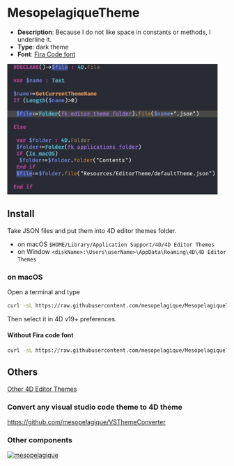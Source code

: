 # MesopelagiqueTheme

* **Description**: Because I do not like space in constants or methods, I underline it.
* **Type**: dark theme
* **Font**: [Fira Code font](https://github.com/tonsky/FiraCode/releases)

<img src="Screenshot.png" height=300 />

## Install 

Take JSON files and put them into 4D editor themes folder.
- on macOS `$HOME/Library/Application Support/4D/4D Editor Themes`
- on Window `<diskName>:\Users\userName>\AppData\Roaming\4D\4D Editor Themes`

### on macOS

Open a terminal and type

```bash
curl -sL https://raw.githubusercontent.com/mesopelagique/MesopelagiqueTheme/main/MesopelagiqueTheme.json -o $HOME/Library/Application\ Support/4D/4D\ Editor\ Themes/MesopelagiqueTheme.json
```

Then select it in 4D v19+ preferences.

####  Without Fira code font

```bash
curl -sL https://raw.githubusercontent.com/mesopelagique/MesopelagiqueTheme/main/MesopelagiqueTheme-noFont.json -o $HOME/Library/Application\ Support/4D/4D\ Editor\ Themes/MesopelagiqueTheme-noFont.json
```

## Others

[Other 4D Editor Themes](https://github.com/topics/4d-theme)

### Convert any visual studio code theme to 4D theme

https://github.com/mesopelagique/VSThemeConverter

### Other components

[<img src="https://mesopelagique.github.io/quatred.png" alt="mesopelagique"/>](https://mesopelagique.github.io/)
